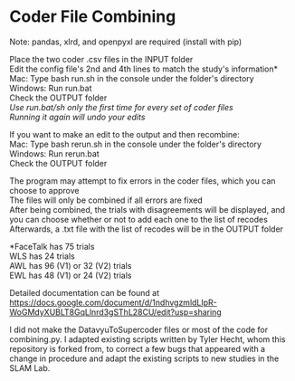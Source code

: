 # Coder File Combining
Note: pandas, xlrd, and openpyxl are required (install with pip)

Place the two coder .csv files in the INPUT folder\
Edit the config file's 2nd and 4th lines to match the study's information*\
Mac: Type bash run.sh in the console under the folder's directory\
Windows: Run run.bat\
Check the OUTPUT folder\
*Use run.bat/sh only the first time for every set of coder files*\
*Running it again will undo your edits*

If you want to make an edit to the output and then recombine:\
Mac: Type bash rerun.sh in the console under the folder's directory\
Windows: Run rerun.bat\
Check the OUTPUT folder

The program may attempt to fix errors in the coder files, which you can choose to approve\
The files will only be combined if all errors are fixed\
After being combined, the trials with disagreements will be displayed, and you can choose whether or not to add each one to the list of recodes\
Afterwards, a .txt file with the list of recodes will be in the OUTPUT folder

\*FaceTalk has 75 trials\
WLS has 24 trials\
AWL has 96 (V1) or 32 (V2) trials\
EWL has 48 (V1) or 24 (V2) trials

Detailed documentation can be found at https://docs.google.com/document/d/1ndhvgzmldLIpR-WoGMdyXUBLT8GqLlnrd3gSThL28CU/edit?usp=sharing

I did not make the DatavyuToSupercoder files or most of the code for combining.py. I adapted existing scripts written by Tyler Hecht, whom this repository is forked from, to
correct a few bugs that appeared with a change in procedure and adapt the existing scripts to new studies in the SLAM Lab. 
